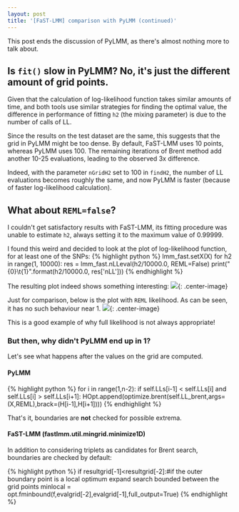 ```yaml
---
layout: post
title: '[FaST-LMM] comparison with PyLMM (continued)'
---
```


This post ends the discussion of PyLMM, as there's almost nothing more to talk about.

## Is `fit()` slow in PyLMM? No, it's just the different amount of grid points.

Given that the calculation of log-likelihood function takes similar amounts of time, and both tools use similar strategies for finding the optimal value, the difference in performance of fitting `h2` (the mixing parameter) is due to the number of calls of LL.

Since the results on the test dataset are the same, this suggests that the grid in PyLMM might be too dense. By default, FaST-LMM uses 10 points, whereas PyLMM uses 100. The remaining iterations of Brent method add another 10-25 evaluations, leading to the observed 3x difference.

Indeed, with the parameter `nGridH2` set to 100 in `findH2`, the number of LL evaluations becomes roughly the same, and now PyLMM is faster (because of faster log-likelihood calculation).

## What about `REML=false`?

I couldn't get satisfactory results with FaST-LMM, its fitting procedure was unable to estimate `h2`, always setting it to the maximum value of 0.99999.

I found this weird and decided to look at the plot of log-likelihood function, for at least one of the SNPs:
{% highlight python %}
lmm_fast.setX(X)
for h2 in range(1, 10000):
    res = lmm_fast.nLLeval(h2/10000.0, REML=False)
    print("{0}\t{1}".format(h2/10000.0, res['nLL']))
{% endhighlight %}

The resulting plot indeed shows something interesting:
![]({{site.url}}/images/2015-03-11-nLL.png){: .center-image}

Just for comparison, below is the plot with `REML` likelihood. As can be seen, it has no such behaviour near 1.
![]({{site.url}}/images/2015-03-11-nLL-REML.png){: .center-image}

This is a good example of why full likelihood is not always appropriate!

### But then, why didn't PyLMM end up in 1?

Let's see what happens after the values on the grid are computed.

#### PyLMM

{% highlight python %}
for i in range(1,n-2):
    if self.LLs[i-1] < self.LLs[i] and self.LLs[i] > self.LLs[i+1]: 
        HOpt.append(optimize.brent(self.LL_brent,args=(X,REML),brack=(H[i-1],H[i+1])))
{% endhighlight %}

That's it, boundaries are **not** checked for possible extrema.

#### FaST-LMM (fastlmm.util.mingrid.minimize1D)

In addition to considering triplets as candidates for Brent search,
boundaries are checked by default:

{% highlight python %}
if resultgrid[-1]<resultgrid[-2]:#if the outer boundary point is a local optimum expand search bounded between the grid points
  minlocal = opt.fminbound(f,evalgrid[-2],evalgrid[-1],full_output=True)
{% endhighlight %}